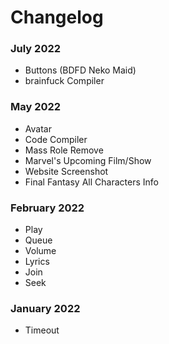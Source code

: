 # Changelog

### July 2022
- Buttons (BDFD Neko Maid)
- brainfuck Compiler

### May 2022
- Avatar
- Code Compiler
- Mass Role Remove
- Marvel's Upcoming Film/Show
- Website Screenshot
- Final Fantasy All Characters Info

### February 2022
- Play
- Queue
- Volume
- Lyrics
- Join
- Seek

### January 2022
- Timeout

